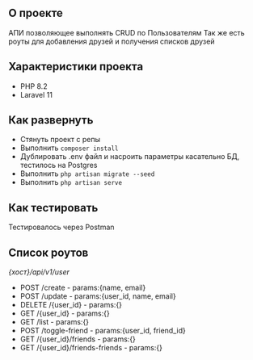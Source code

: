 ## О проекте
АПИ позволяющее выполнять CRUD по Пользователям
Так же есть роуты для добавления друзей и получения списков друзей
## Характеристики проекта
- PHP 8.2
- Laravel 11
## Как развернуть

- Стянуть проект с репы
- Выполнить ```composer install```
- Дублировать .env файл и насроить параметры касательно БД, тестилось на Postgres
- Выполнить ```php artisan migrate --seed```
- Выполнить ```php artisan serve```

## Как тестировать

Тестировалось через Postman

## Список роутов

*{хост}/api/v1/user*

- POST /create - params:{name, email}
- POST /update - params:{user_id, name, email}
- DELETE /{user_id} - params:{}
- GET /{user_id} - params:{}
- GET /list - params:{}
- POST /toggle-friend - params:{user_id, friend_id}
- GET /{user_id}/friends - params:{}
- GET /{user_id}/friends-friends - params:{}
